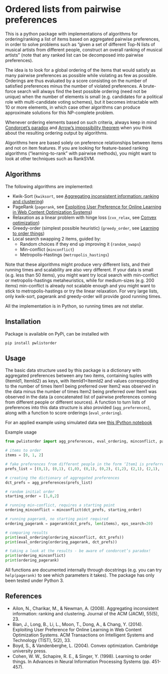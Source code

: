 # Ordered lists from pairwise preferences

This is a python package with implementations of algorithms for ordering/ranking a list of items based on aggregated pairwise preferences, in order to solve problems such as “given a set of different Top-N lists of musical artists from different people, construct an overall ranking of musical artists” (note that any ranked list can be decomposed into pairwise preferences).

The idea is to look for a global ordering of the items that would satisfy as many pairwise preferences as possible while violating as few as possible. Orderings are thus evaluated by a score consisting on the number of satisfied preferences minus the number of violated preferences. A brute-force search will always find the best possible ordering (need not be unique) when the number of elements is small (e.g. candidates for a political role with multi-candidate voting schemes), but it becomes intractable with 10 or more elements, in which case other algorithms can produce approximate solutions for this NP-complete problem.

Whenever ordering elements based on such criteria, always keep in mind [Condorcet’s paradox](https://en.wikipedia.org/wiki/Condorcet_paradox) and [Arrow’s impossibility theorem](https://en.wikipedia.org/wiki/Arrow's_impossibility_theorem) when you think about the resulting ordering output by algorithms.

Algorithms here are based solely on preference relationships between items and not on item features. If you are looking for feature-based ranking algorithms (“learning-to-rank” with pairwise methods), you might want to look at other techniques such as RankSVM.

## Algorithms

The following algorithms are implemented:

* Kwik-Sort (`kwiksort`, see [Aggregating inconsistent information: ranking and clustering](https://pdfs.semanticscholar.org/2a25/80233a5e23ca06dcd96fa1e037d014848360.pdf))
* PageRank (`pagerank`, see [Exploiting User Preference for Online Learning in Web Content Optimization Systems](https://www.microsoft.com/en-us/research/wp-content/uploads/2016/02/Bian14Exploiting.pdf))
* Relaxation as a linear problem with hinge loss (`cvx_relax`, see [Convex optimization](https://www.amazon.com/Convex-Optimization-Stephen-Boyd/dp/0521833787))
* Greedy-order (simplest possible heuristic) (`greedy_order`, see [Learning to order things](http://papers.nips.cc/paper/1431-learning-to-order-things.pdf))
* Local search swapping 2 items, guided by:
	* Random choices if they end up improving it (`random_swaps`)
	* Min-conflict (`minconflict`)
	* Metropolis-Hastings (`metropolis_hastings`)

Note that these algorithms might produce very different lists, and their running times and scalability are also very different. If your data is small (e.g. less than 50 items), you might want try local search with min-conflict or metropolis-hastings metaheuristics, while for medium-sizes (e.g. 200 items) min-conflict is already not scalable enough and you might want to stick to metropolis-hastings or try the linear relaxation. For very large lists, only kwik-sort, pagerank and greedy-order will provide good running times.

All the implementation is in Python, so running times are not stellar.

## Installation

Package is available on PyPi, can be installed with

```pip install pwlistorder```

## Usage

The basic data structure used by this package is a dictionary with aggregated preferences between any two items, containing tuples with (ItemId1, ItemId2) as keys, with ItemId1<ItemId2 and values corresponding to the number of times Item1 being preferred over Item2 was observed in the data minus the number of times Item2 being preferred over Item1 was observed in the data (a concatenated list of pairwise preferences coming from different people or different sources). A function to turn lists of preferences into this data structure is also provided (`agg_preferences`), along with a function to score orderings (`eval_ordering`).

For an applied example using simulated data see [this IPython notebook](http://nbviewer.ipython.org/github/david-cortes/pwlistorder/blob/master/example/pwlistorder_example.ipynb)

Example usage
```python
from pwlistorder import agg_preferences, eval_ordering, minconflict, pagerank

# items to order
items = [0, 1, 2]

# fake preferences from different people in the form ‘Item1 is preferred over Item2’
prefs_list = [(0,1), (0,1), (1,0), (0,1), (0,2), (1,2), (2,1), (2,1), (2,0)]

# creating the dictionary of aggregated preferences
dct_prefs = agg_preferences(prefs_list)

# random initial order
starting_order = [1,0,2]

# running min-conflict, requires a starting point
ordering_minconflict = minconflict(dct_prefs, starting_order)

# running pagerank, no starting point required
ordering_pagerank = pagerank(dct_prefs, len(items), eps_search=20)

# comparing results
print(eval_ordering(ordering_minconflict, dct_prefs))
print(eval_ordering(ordering_pagerank, dct_prefs))

# taking a look at the results - be aware of condorcet’s paradox!
print(ordering_minconflict)
print(ordering_pagerank)
```
All functions are documented internally through docstrings (e.g. you can try `help(pagerank)` to see which parameters it takes). The package has only been tested under Python 3.

## References
* Ailon, N., Charikar, M., & Newman, A. (2008). Aggregating inconsistent information: ranking and clustering. Journal of the ACM (JACM), 55(5), 23.
* Bian, J., Long, B., Li, L., Moon, T., Dong, A., & Chang, Y. (2014). Exploiting User Preference for Online Learning in Web Content Optimization Systems. ACM Transactions on Intelligent Systems and Technology (TIST), 5(2), 33.
* Boyd, S., & Vandenberghe, L. (2004). Convex optimization. Cambridge university press.
* Cohen, W. W., Schapire, R. E., & Singer, Y. (1998). Learning to order things. In Advances in Neural Information Processing Systems (pp. 451-457).
